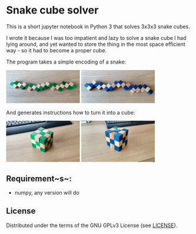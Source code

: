 # Snake cube solver

This is a short jupyter notebook in Python 3 that solves 3x3x3 snake cubes.

I wrote it because I was too impatient and lazy to solve a snake cube I had lying around, and yet wanted to store the thing in the most space efficient way - so it had to become a proper cube.

The program takes a simple encoding of a snake:

<img src="./pics/green_snake.jpg" alt="drawing" title="Green Snake" width="200"/> <img src="./pics/blue_snake.jpg" alt="drawing" title="Blue Snake" width="200"/>

And generates instructions how to turn it into a cube:

<img src="./pics/green_cube.jpg" alt="drawing" title="Green Snake" width="200"/> <img src="./pics/blue_cube.jpg" alt="drawing" title="Blue Snake" width="200"/>

## Requirement~s~:
- numpy, any version will do

## License

Distributed under the terms of the GNU GPLv3 License (see [LICENSE](LICENSE)).
